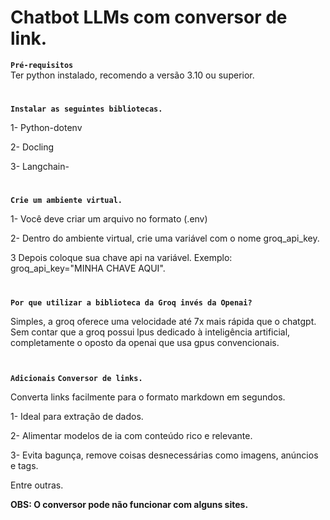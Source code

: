 # **Chatbot LLMs com conversor de link**.

**`Pré-requisitos`**
<br>
Ter python instalado, recomendo a versão 3.10 ou superior. 
<br>

#
**`Instalar as seguintes bibliotecas.`**
<br>

1- Python-dotenv

2- Docling

3- Langchain-

#

**`Crie um ambiente virtual.`**
<bR>

1- Você deve criar um arquivo no formato (.env)

2- Dentro do ambiente virtual, crie uma variável com o nome groq_api_key.

3 Depois coloque sua chave api na variável. Exemplo: groq_api_key="MINHA CHAVE AQUI".

#

**`Por que utilizar a biblioteca da Groq invés da Openai?`**

Simples, a groq oferece uma velocidade até 7x mais rápida que o chatgpt. Sem contar que a groq possui lpus dedicado à inteligência artificial, completamente o oposto da openai que usa gpus convencionais.
#

**`Adicionais`** 
**`Conversor de links.`**

Converta links facilmente para o formato markdown em segundos.

1- Ideal para extração de dados.

2- Alimentar modelos de ia com conteúdo rico e relevante.

3- Evita bagunça, remove coisas desnecessárias como imagens, anúncios e tags. 

Entre outras.
<b>

OBS: O conversor pode não funcionar com alguns sites.



  